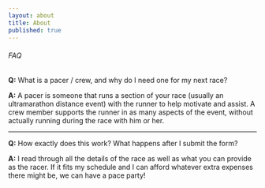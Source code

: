 ```yaml
---
layout: about
title: About
published: true
---
```




###### FAQ

**Q:** What is a pacer / crew, and why do I need one for my next race?

**A:** A pacer is someone that runs a section of your race (usually an ultramarathon distance event) with the runner to help motivate and assist. A crew member supports the runner in as many aspects of the event, without actually running during the race with him or her. 


---

**Q:** How exactly does this work? What happens after I submit the form?

**A:** I read through all the details of the race as well as what you can provide as the racer. If it fits my schedule and I can afford whatever extra expenses there might be, we can have a pace party! 
